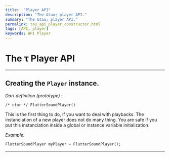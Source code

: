 ```yaml
---
title:  "Player API"
description: "The &tau; player API."
summary: "The &tau; player API."
permalink: tau_api_player_constructor.html
tags: [API, player]
keywords: API Player
---
```

# The &tau; Player API

-------------------------------------------------------------------------------------------------------------------

## Creating the `Player` instance.

*Dart definition (prototype) :*
```
/* ctor */ FlutterSoundPlayer()
```

This is the first thing to do, if you want to deal with playbacks. The instanciation of a new player does not do many thing. You are safe if you put this instanciation inside a global or instance variable initialization.

*Example:*
```dart
FlutterSoundPlayer myPlayer = FlutterSoundPlayer();
```

--------------------------------------------------------------------------------------------------------------------
